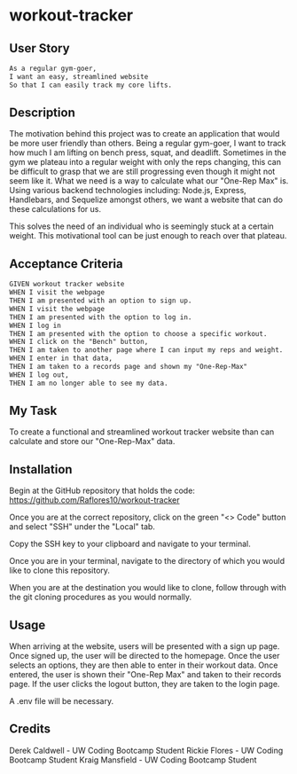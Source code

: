 # workout-tracker

## User Story
```md
As a regular gym-goer,
I want an easy, streamlined website
So that I can easily track my core lifts.
```
## Description
The motivation behind this project was to create an application that would be more user friendly than others. Being a regular gym-goer, I want to track how much I am lifting on bench press, squat, and deadlift. Sometimes in the gym we plateau into a regular weight with only the reps changing, this can be difficult to grasp that we are still progressing even though it might not seem like it. What we need is a way to calculate what our "One-Rep Max" is. Using various backend technologies including: Node.js, Express, Handlebars, and Sequelize amongst others, we want a website that can do these calculations for us.

This solves the need of an individual who is seemingly stuck at a certain weight. This motivational tool can be just enough to reach over that plateau.

## Acceptance Criteria
```md
GIVEN workout tracker website
WHEN I visit the webpage
THEN I am presented with an option to sign up.
WHEN I visit the webpage
THEN I am presented with the option to log in. 
WHEN I log in
THEN I am presented with the option to choose a specific workout.
WHEN I click on the "Bench" button, 
THEN I am taken to another page where I can input my reps and weight.
WHEN I enter in that data, 
THEN I am taken to a records page and shown my "One-Rep-Max"
WHEN I log out,
THEN I am no longer able to see my data.
```
## My Task
To create a functional and streamlined workout tracker website than can calculate and store our "One-Rep-Max" data.

## Installation
Begin at the GitHub repository that holds the code:
https://github.com/Raflores10/workout-tracker

Once you are at the correct repository, click on the green "<> Code" button and select "SSH" under the "Local" tab.

Copy the SSH key to your clipboard and navigate to your terminal.

Once you are in your terminal, navigate to the directory of which you would like to clone this repository.

When you are at the destination you would like to clone, follow through with the git cloning procedures as you would normally.

## Usage
When arriving at the website, users will be presented with a sign up page. Once signed up, the user will be directed to the homepage. Once the user selects an options, they are then able to enter in their workout data. Once entered, the user is shown their "One-Rep Max" and taken to their records page. If the user clicks the logout button, they are taken to the login page.

A .env file will be necessary.

## Credits
Derek Caldwell - UW Coding Bootcamp Student Rickie Flores - UW Coding Bootcamp Student Kraig Mansfield - UW Coding Bootcamp Student
